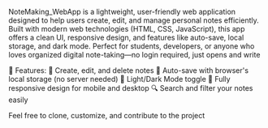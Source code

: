 NoteMaking_WebApp is a lightweight, user-friendly web application designed to help users create, edit, and manage personal notes efficiently. Built with modern web technologies (HTML, CSS, JavaScript), this app offers a clean UI, responsive design, and features like auto-save, local storage, and dark mode. Perfect for students, developers, or anyone who loves organized digital note-taking—no login required, just opens and write

🚀 Features:
📝 Create, edit, and delete notes
💾 Auto-save with browser's local storage (no server needed)
🌙 Light/Dark Mode toggle
📱 Fully responsive design for mobile and desktop
🔍 Search and filter your notes easily

Feel free to clone, customize, and contribute to the project
